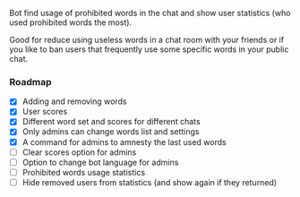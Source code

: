 Bot find usage of prohibited words in the chat and show user statistics (who used prohibited words the most).

Good for reduce using useless words in a chat room with your friends
or if you like to ban users that frequently use some specific words in your public chat.

### Roadmap

- [x] Adding and removing words
- [x] User scores
- [x] Different word set and scores for different chats
- [x] Only admins can change words list and settings
- [x] A command for admins to amnesty the last used words
- [ ] Clear scores option for admins
- [ ] Option to change bot language for admins
- [ ] Prohibited words usage statistics
- [ ] Hide removed users from statistics (and show again if they returned)
